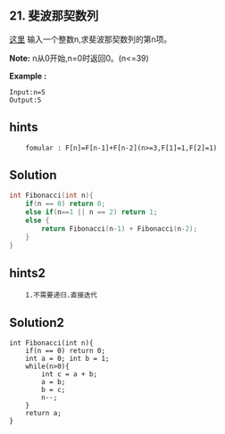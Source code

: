 ## 21. 斐波那契数列
[这里](https://www.acwing.com/problem/content/19/)
输入一个整数n,求斐波那契数列的第n项。

**Note:** n从0开始,n=0时返回0。(n<=39) <br />

**Example :**
```
Input:n=5
Output:5
```
## hints
```
    fomular : F[n]=F[n-1]+F[n-2](n>=3,F[1]=1,F[2]=1)
```
## Solution
``` c
int Fibonacci(int n){
    if(n == 0) return 0;
    else if(n==1 || n == 2) return 1;
    else {
        return Fibonacci(n-1) + Fibonacci(n-2);
    }
}
```
## hints2
```
    1.不需要递归.直接迭代
```
## Solution2
```
int Fibonacci(int n){
    if(n == 0) return 0;
    int a = 0; int b = 1;
    while(n>0){
        int c = a + b;
        a = b;
        b = c;
        n--;
    }
    return a;
}
```